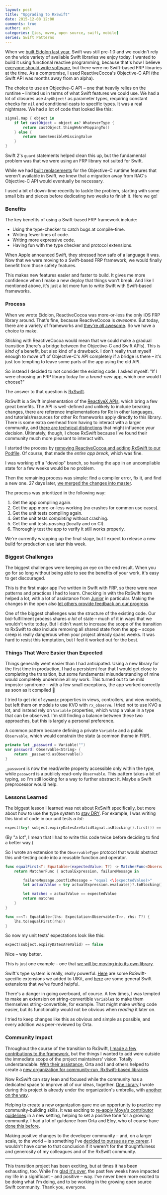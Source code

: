 ```yaml
---
layout: post
title: "Upgrading to RxSwift"
date: 2015-12-08 12:00
comments: true
author: ash
categories: [ios, mvvm, open source, swift, mobile]
series: Swift Patterns
---
```


When we [built Eidolon last year](http://artsy.github.io/blog/2014/11/13/eidolon-retrospective/), Swift was still pre-1.0 and we couldn't rely on the wide variety of available Swift libraries we enjoy today. I wanted to build it using functional reactive programming, because that's how I believe [everyone should write software](https://realm.io/news/altconf-ash-furrow-functional-reactive-swift/), but there were no Swift-based FRP libraries at the time. As a compromise, I used ReactiveCocoa's Objective-C API (the Swift API was months away from an alpha).

<!-- more -->

The choice to use an Objective-C API – one that heavily relies on the runtime – limited us in terms of what Swift features we could use. We had a lot of closures use `AnyObject!` as parameter types, requiring constant checks for `nil` and conditional casts to specific types. It was a real nightmare. We had a lot of code that looked like this:

```swift
signal.map { object in
    if let castObject = object as? WhateverType {
        return castObject.thingWeAreMappingTo()
    } else {
        return SomeSensibleMissingValue
    }
}
```

Swift 2's `guard` statements helped clean this up, but the fundamental problem was that we were using an FRP library not suited for Swift.

While we had [built replacements](https://github.com/ashfurrow/Swift-RAC-Macros) for the Objective-C runtime features that weren't available in Swift, we knew that a migration away from RAC's Objective-C API would eventually be necessary.

I used a bit of down-time recently to tackle the problem, starting with some small bits and pieces before dedicating two weeks to finish it. Here we go!

### Benefits

The key benefits of using a Swift-based FRP framework include:

- Using the type-checker to catch bugs at compile-time.
- Writing fewer lines of code.
- Writing more expressive code.
- Having fun with the type checker and protocol extensions.

When Apple announced Swift, they stressed how safe of a language it was. Now that we were moving to a Swift-based FRP framework, we would finally benefit from those safety features.

This makes new features easier and faster to build. It gives me more confidence when I make a new deploy that things won't break. And like I mentioned above, it's just a lot more fun to write Swift with Swift-based frameworks.

### Process

When we wrote Eidolon, ReactiveCocoa was more-or-less the only iOS FRP library around. That's fine, because ReactiveCocoa is _awesome_. But today, there are a variety of frameworks and [they're _all_ awesome](https://ashfurrow.com/blog/reactivecocoa-vs-rxswift/). So we have a choice to make. 

Sticking with ReactiveCocoa would mean that we could make a gradual transition (there's a bridge between the Objective-C and Swift APIs). This is _kind of_ a benefit, but also kind of a drawback. I don't really trust myself enough to move off of Objective-C's API completely if a bridge is there – it's just too tempting to leave some parts of the app using the old API.

So instead I decided to not consider the existing code. I asked myself: "If I were choosing an FRP library today for a _brand-new_ app, which one would I choose?"

The answer to that question is [RxSwift](https://github.com/ReactiveX/RxSwift). 

RxSwift is a Swift implementation of the [ReactiveX APIs](http://reactivex.io), which bring a few great benefits. The API is well-defined and unlikely to include breaking changes, there are reference implementations for Rx in other languages, and tutorials/resources for other Rx frameworks apply directly to this library. There is some extra overhead from having to interact with a larger community, and [there are technical distinctions](http://stackoverflow.com/questions/32542846/reactivecocoa-vs-rxswift-pros-and-cons/32581824#32581824) that might influence your decision. Ultimately, though, I chose RxSwift because I've found their community much more pleasant to interact with.

I started the process by [removing ReactiveCocoa and adding RxSwift to our Podfile](https://github.com/artsy/eidolon/commit/8e6e86d733e36d3c0b3db581019d09296d04cd68). Of course, that made the _entire app break_, which was fine. 

I was working off a "develop" branch, so having the app in an uncompilable state for a few weeks would be no problem. 

Then the remaining process was simple: find a compiler error, fix it, and find a new one. 27 days later, [we merged the changes into master](https://github.com/artsy/eidolon/commit/8e6e86d733e36d3c0b3db581019d09296d04cd68).

The process was prioritized in the following way:

1. Get the app compiling again.
2. Get the app more-or-less working (no crashes for common use cases).
3. Get the unit tests compiling again.
4. Get the unit tests _completing_ without crashing.
5. Get the unit tests _passing_ (locally and on CI).
6. Thoroughly test the app to verify it still works properly.

We're currently wrapping up the final stage, but I expect to release a new build for production use later this week.

### Biggest Challenges

The biggest challenges were keeping an eye on the end result. When you go for so long without being able to see the benefits of your work, it's easy to get discouraged. 

This is the first major app I've written in Swift with FRP, so there were new patterns and practices I had to learn. Checking in with the RxSwift team helped a lot, with a lot of assistance from [Junior](https://twitter.com/bontoJR) in particular. Making the changes in the open also [let others provide feedback on our progress](https://github.com/artsy/eidolon/pull/569#commitcomment-14632425).

One of the biggest challenges was the structure of the existing code. Our bid-fulfillment process shares _a lot_ of state – much of it in ways that we wouldn't write today. But I didn't want to increase the scope of the transition to RxSwift to _also_ include removing all shared state from the app – scope creep is really dangerous when your project already spans weeks. It was hard to resist this temptation, but I feel it worked out for the best.

### Things That Were Easier than Expected

Things generally went easier than I had anticipated. Using a new library for the first time in production, I had a persistent fear that I would get close to completing the transition, but some fundamental misunderstanding of mine would completely undermine all my work. This turned out to be mild impostor syndrome – with a few small exceptions, the app worked correctly as soon as it compiled 🎉

I tried to get rid of `dynamic` properties in views, controllers, and view models, but left them on models to use KVO with `rx_observe`. I tried not to use KVO a lot, and instead rely on `Variable` properties, which wrap a value in a type that can be observed. I'm still finding a balance between these two approaches, but this is largely a personal preference.

A common pattern became defining a private `Variable` and a public `Observable`, which would constrain the state (a common theme in FRP).

```swift
private let _password = Variable("")
var password: Observable<String> {
    return _password.asObservable()
}
```

`_password` is now the read/write property accessible only within the type, while `password` is a publicly read-only `Observable`. This pattern takes a bit of typing, so I'm still looking for a way to further abstract it. Maybe a Swift preprocessor would help.

### Lessons Learned

The biggest lesson I learned was not about RxSwift specifically, but more about how to use the type system to [stay DRY](https://en.wikipedia.org/wiki/Don%27t_repeat_yourself). For example, I was writing this kind of code in our unit tests _a lot_:

```swift
expect(try! subject.expiryDatesAreValidSignal.asBlocking().first()) == false
```

(By "a lot", I mean that I had to write this code twice before deciding to find a better way.)

So I wrote an extension to the `ObservableType` protocol that would abstract this unit-testing code into a reusable function and operator.

```swift
func equalFirst<T: Equatable>(expectedValue: T?) -> MatcherFunc<Observable<T>> {
    return MatcherFunc { actualExpression, failureMessage in

        failureMessage.postfixMessage = "equal <\(expectedValue)>"
        let actualValue = try actualExpression.evaluate()?.toBlocking().first()

        let matches = actualValue == expectedValue
        return matches
    }
}

func ==<T: Equatable>(lhs: Expectation<Observable<T>>, rhs: T?) {
    lhs.to(equalFirst(rhs))
}
```

So now my unit tests' expectations look like this:

```swift
expect(subject.expiryDatesAreValid) == false
```

Nice – way better.

This is just one example – one that [we will be moving into its own library](https://github.com/artsy/eidolon/issues/570).

Swift's type system is really, really powerful. [Here](https://github.com/artsy/eidolon/blob/cb31168fa29dcc7815fd4a2e30e7c000bd1820ce/Kiosk/UIKit+Rx.swift) are some RxSwift-specific extensions we added to UIKit, and [here](https://github.com/artsy/eidolon/blob/cb31168fa29dcc7815fd4a2e30e7c000bd1820ce/Kiosk/App/SwiftExtensions.swift#L22-L56) are some general Swift extensions that we've found helpful.

There's a danger in going overboard, of course. A few times, I was tempted to make an extension on string-convertible `Variable`s to make them themselves string-convertible, for example. That might make _writing_ code easier, but its functionality would not be obvious when _reading_ it later on.

I tried to keep changes like this as obvious and simple as possible, and every addition was peer-reviewed by Orta.

### Community Impact

Throughout the course of the transition to RxSwift, [I made a few contributions to the framework](https://github.com/ReactiveX/RxSwift/pulls?utf8=✓&q=is%3Apr+author%3Aashfurrow), but the things I wanted to add were outside the immediate scope of the project maintainers' vision. Totally understandable. [With their assistance](https://github.com/ReactiveX/RxSwift/issues/265), Orta and I and others helped to create a [new organization for community-run, RxSwift-based libraries](https://github.com/RxSwiftCommunity). 

Now RxSwift can stay lean and focused while the community has a dedicated space to improve all of our ideas, together. [One library](https://github.com/RxSwiftCommunity/NSObject-Rx) I wrote during this project is already under the organization's umbrella, with [another on the way](https://github.com/RxSwiftCommunity/contributors/issues/4).

Helping to create a new organization gave me an opportunity to practice my community-building skills. It was exciting to [re-apply Moya's contributor guidelines](https://github.com/RxSwiftCommunity/contributors) in a new setting, helping to set a positive tone for a growing community. I had a lot of guidance from Orta and Eloy, who of course have [done this before](https://cocoapods.org).

Making positive changes to the developer community – and, on a larger scale, to the world – is something I've [decided to pursue as my career](https://ashfurrow.com/blog/building-my-career/). I wouldn't have come to that conclusion if it weren't for the thoughtfulness and generosity of my colleagues and of the RxSwift community.

---

This transition project has been exciting, but at times it has been exhausting, too. While I'm [glad it's over](https://github.com/artsy/eidolon/pull/569), the past few weeks have impacted my life in a significant – and positive – way. I've never been more excited to be doing what I'm doing, and to be working in the growing open source Swift community. Thank you, everyone.

